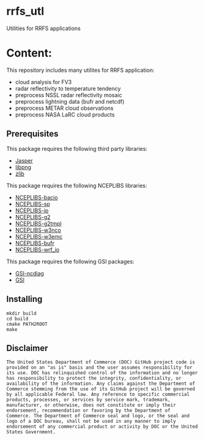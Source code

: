 # rrfs_utl
Utilities for RRFS applications

# Content:

This repository includes many utilites for RRFS application:
 - cloud analysis for FV3
 - radar reflectivity to temperature tendency
 - preprocess NSSL radar reflectivity mosaic
 - preprocess lightning data (bufr and netcdf)
 - preprocess METAR cloud observations
 - preprocess NASA LaRC cloud products

## Prerequisites

This package requires the following third party libraries:
- [Jasper](http://www.ece.uvic.ca/~mdadams/jasper/)
- [libpng](http://www.libpng.org/pub/png/libpng.html)
- [zlib](http://www.zlib.net/)

This package requires the following NCEPLIBS libraries:
- [NCEPLIBS-bacio](https://github.com/NOAA-EMC/NCEPLIBS-bacio)
- [NCEPLIBS-sp](https://github.com/NOAA-EMC/NCEPLIBS-sp)
- [NCEPLIBS-ip](https://github.com/NOAA-EMC/NCEPLIBS-ip)
- [NCEPLIBS-g2](https://github.com/NOAA-EMC/NCEPLIBS-g2)
- [NCEPLIBS-g2tmpl](https://github.com/NOAA-EMC/NCEPLIBS-g2tmpl)
- [NCEPLIBS-w3nco](https://github.com/NOAA-EMC/NCEPLIBS-w3nco)
- [NCEPLIBS-w3emc](https://github.com/NOAA-EMC/NCEPLIBS-w3emc)
- [NCEPLIBS-bufr](https://github.com/NOAA-EMC/NCEPLIBS-bufr)
- [NCEPLIBS-wrf_io](https://github.com/NOAA-EMC/NCEPLIBS-wrf_io)

This package requires the following GSI packages:
- [GSI-ncdiag](https://github.com/NOAA-EMC/GSI-ncdiag)
- [GSI](https://github.com/NOAA-EMC/GSI)

## Installing

```
mkdir build
cd build
cmake PATH2ROOT
make
```

## Disclaimer

```
The United States Department of Commerce (DOC) GitHub project code is
provided on an "as is" basis and the user assumes responsibility for
its use. DOC has relinquished control of the information and no longer
has responsibility to protect the integrity, confidentiality, or
availability of the information. Any claims against the Department of
Commerce stemming from the use of its GitHub project will be governed
by all applicable Federal law. Any reference to specific commercial
products, processes, or services by service mark, trademark,
manufacturer, or otherwise, does not constitute or imply their
endorsement, recommendation or favoring by the Department of
Commerce. The Department of Commerce seal and logo, or the seal and
logo of a DOC bureau, shall not be used in any manner to imply
endorsement of any commercial product or activity by DOC or the United
States Government.

